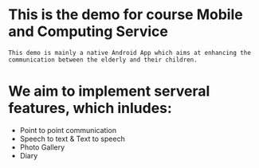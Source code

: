 # This is the demo for course Mobile and Computing Service
	This demo is mainly a native Android App which aims at enhancing the communication between the elderly and their children.

# We aim to implement serveral features, which inludes:
* Point to point communication
* Speech to text & Text to speech
* Photo Gallery
* Diary 